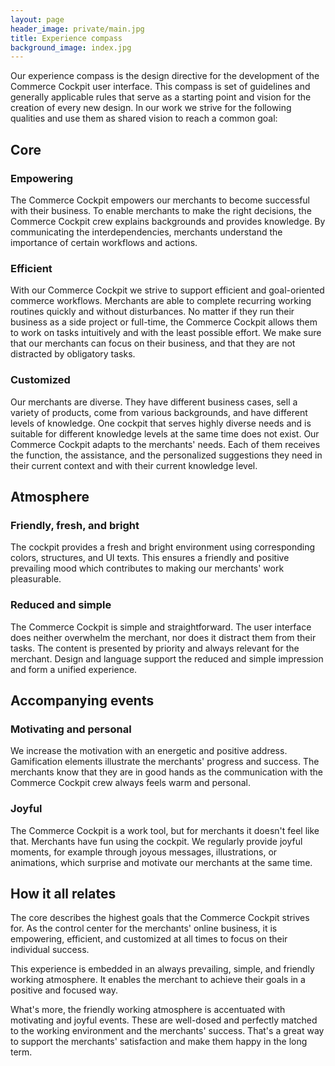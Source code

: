 ```yaml
---
layout: page
header_image: private/main.jpg
title: Experience compass
background_image: index.jpg
---
```


Our experience compass is the design directive for the development of the Commerce Cockpit user interface.
This compass is set of guidelines and generally applicable rules that serve as a starting point and vision for the creation of every new design.
In our work we strive for the following qualities and use them as shared vision to reach a common goal:

## Core

### Empowering

The Commerce Cockpit empowers our merchants to become successful with their business.
To enable merchants to make the right decisions, the Commerce Cockpit crew explains backgrounds and provides knowledge.
By communicating the interdependencies, merchants understand the importance of certain workflows and actions.

### Efficient

With our Commerce Cockpit we strive to support efficient and goal-oriented commerce workflows.
Merchants are able to complete recurring working routines quickly and without disturbances.
No matter if they run their business as a side project or full-time, the Commerce Cockpit allows them to work on tasks intuitively and with the least possible effort.
We make sure that our merchants can focus on their business, and that they are not distracted by obligatory tasks.

### Customized

Our merchants are diverse.
They have different business cases, sell a variety of products, come from various backgrounds, and have different levels of knowledge.
One cockpit that serves highly diverse needs and is suitable for different knowledge levels at the same time does not exist.
Our Commerce Cockpit adapts to the merchants' needs.
Each of them receives the function, the assistance, and the personalized suggestions they need in their current context and with their current knowledge level.

## Atmosphere

### Friendly, fresh, and bright

The cockpit provides a fresh and bright environment using corresponding colors, structures, and UI texts.
This ensures a friendly and positive prevailing mood which contributes to making our merchants' work pleasurable.

### Reduced and simple

The Commerce Cockpit is simple and straightforward.
The user interface does neither overwhelm the merchant, nor does it distract them from their tasks.
The content is presented by priority and always relevant for the merchant.
Design and language support the reduced and simple impression and form a unified experience. 

## Accompanying events

### Motivating and personal

We increase the motivation with an energetic and positive address.
Gamification elements illustrate the merchants' progress and success.
The merchants know that they are in good hands as the communication with the Commerce Cockpit crew always feels warm and personal.

### Joyful

The Commerce Cockpit is a work tool, but for merchants it doesn't feel like that.
Merchants have fun using the cockpit.
We regularly provide joyful moments, for example through joyous messages, illustrations, or animations, which surprise and motivate our merchants at the same time.

## How it all relates

The core describes the highest goals that the Commerce Cockpit strives for.
As the control center for the merchants' online business, it is empowering, efficient, and customized at all times to focus on their individual success.

This experience is embedded in an always prevailing, simple, and friendly working atmosphere.
It enables the merchant to achieve their goals in a positive and focused way.

What's more, the friendly working atmosphere is accentuated with motivating and joyful events.
These are well-dosed and perfectly matched to the working environment and the merchants' success.
That's a great way to support the merchants' satisfaction and make them happy in the long term. 